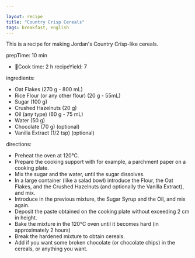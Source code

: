 ```yaml
---

layout: recipe
title: "Country Crisp Cereals"
tags: breakfast, english
---
```


This is a recipe for making Jordan's Country Crisp-like cereals.

prepTime: 10 min
- 🍳Cook time: 2 h
recipeYield: 7

ingredients:
- Oat Flakes (270 g - 800 mL)
- Rice Flour (or any other flour) (20 g - 55mL)
- Sugar (100 g)
- Crushed Hazelnuts (20 g)
- Oil (any type) (60 g - 75 mL)
- Water (50 g)
- Chocolate (70 g) (optional)
- Vanilla Extract (1/2 tsp) (optional)

directions:
- Preheat the oven at 120°C.
- Prepare the cooking support with for example, a parchment paper on a cooking plate.
- Mix the sugar and the water, until the sugar dissolves.
- In a large container (like a salad bowl) introduce the Flour, the Oat Flakes, and the Crushed Hazelnuts (and optionally the Vanilla Extract), and mix.
- Introduce in the previous mixture, the Sugar Syrup and the Oil, and mix again.
- Deposit the paste obtained on the cooking plate without exceeding 2 cm in height.
- Bake the mixture in the 120°C oven until it becomes hard (in approximately 2 hours)
- Break the hardened mixture to obtain cereals.
- Add if you want some broken chocolate (or chocolate chips) in the cereals, or anything you want.
